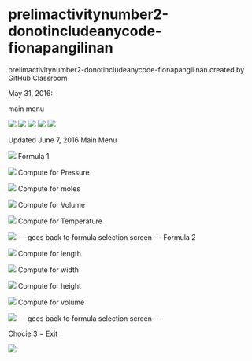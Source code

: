 # prelimactivitynumber2-donotincludeanycode-fionapangilinan
prelimactivitynumber2-donotincludeanycode-fionapangilinan created by GitHub Classroom

May 31, 2016:

main menu

![](a1.jpg)
![](a2.jpg)
![](a3.jpg)
![](a4.jpg)
![](a5.jpg)

Updated June 7, 2016
Main Menu

![](p21.jpg)
Formula 1

![](p22.jpg)
Compute for Pressure

![](p23.jpg)
Compute for moles

![](p24.jpg)
Compute for Volume

![](p25.jpg)
Compute for Temperature

![](p26.jpg)
---goes back to formula selection screen---
Formula 2

![](p27.jpg)
Compute for length

![](p28.jpg)
Compute for width

![](p29.jpg)
Compute for height

![](p30.jpg)
Compute for volume

![](p31.jpg)
---goes back to formula selection screen---

Chocie 3 = Exit

![](p32.jpg)
